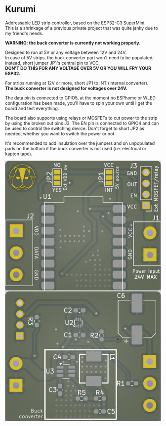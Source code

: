# Kurumi

Addressable LED strip controller, based on the ESP32-C3 SuperMini.  
This is a shrinkage of a previous private project that was quite janky due to
my friend's needs.

**WARNING: the buck converter is currently not working properly.**

Designed to run at 5V or any voltage between 12V and 24V.  
In case of 5V strips, the buck converter part won't need to be populated;
instead, short jumper JP1's central pin to VCC.  
**DON'T DO THIS FOR ANY VOLTAGE OVER 5V OR YOU WILL FRY YOUR ESP32.**  

For strips running at 12V or more, short JP1 to INT (internal converter).  
**The buck converter is not designed for voltages over 24V.**  

The data pin is connected to GPIO5, at the moment no ESPhome or WLED
configuration has been made, you'll have to spin your own until I get the board
and test everything.  

The board also supports using relays or MOSFETs to cut power to the strip by
using the broken out pins J3. The EN pin is connected to GPIO4 and can be used
to control the switching device. Don't forget to short JP2 as needed, whether
you want to switch the power or not.  

It's recommended to add insulation over the jumpers and on unpopulated pads on
the bottom if the buck converter is not used (i.e. electrical or kapton tape).  

![](images/pcb_top.png)
![](images/pcb_bottom.png)
